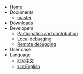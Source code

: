 * [Home](/introduce.md)
* Documents
    * [master](/introduce.md)
* [Downloads](/quick_start/download.md)
* Developers
  * [Participation and contribution](/zh-CN/developer-guide/how_contribute.md)
  * [Local debugging](/zh-CN/developer-guide/local_debug.md)
  * [Remote debugging](/zh-CN/developer-guide/remote_debug.md)
* User case
* Language
    * [:cn:中文](/)
    * [:us:English](/en-US/)

